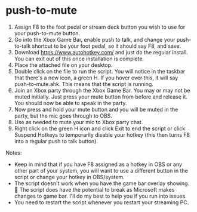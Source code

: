 # push-to-mute

1. Assign F8 to the foot pedal or stream deck button you wish to use for your push-to-mute button.
2. Go into the Xbox Game Bar, enable push to talk, and change your push-to-talk shortcut to be your foot pedal, so it should say F8, and save.
3. Download https://www.autohotkey.com/ and just do the regular install. You can exit out of this once installation is complete.
4. Place the attached file on your desktop.
5. Double click on the file to run the script. You will notice in the taskbar that there's a new icon, a green H. If you hover over this, it will say push-to-mute.ahk. This means that the script is running.
6. Join an Xbox party through the Xbox Game Bar. You may or may not be muted initially. Just press your mute button from before and release it. You should now be able to speak in the party.
7. Now press and hold your mute button and you will be muted in the party, but the mic goes through to OBS.
8. Use as needed to mute your mic to Xbox party chat.
9. Right click on the green H icon and click Exit to end the script or click Suspend Hotkeys to temporarily disable your hotkey (this then turns F8 into a regular push to talk button).

Notes:
 - Keep in mind that if you have F8 assigned as a hotkey in OBS or any other part of your system, you will want to use a different button in the script or change your hotkey in OBS/system.
 - The script doesn't work when you have the game bar overlay showing. 🤷‍ The script does have the potential to break as Microsoft makes changes to game bar. I'll do my best to help you if you run into issues.
 - You need to restart the script whenever you restart your streaming PC.
